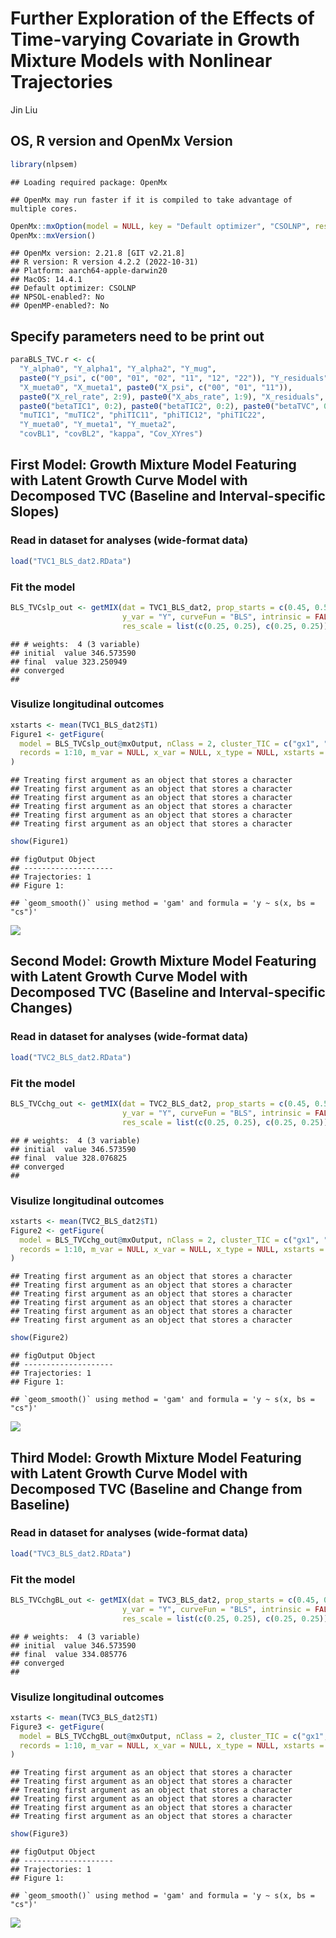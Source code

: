 Further Exploration of the Effects of Time-varying Covariate in Growth
Mixture Models with Nonlinear Trajectories
================
Jin Liu

## OS, R version and OpenMx Version

``` r
library(nlpsem)
```

    ## Loading required package: OpenMx

    ## OpenMx may run faster if it is compiled to take advantage of multiple cores.

``` r
OpenMx::mxOption(model = NULL, key = "Default optimizer", "CSOLNP", reset = FALSE)
OpenMx::mxVersion()
```

    ## OpenMx version: 2.21.8 [GIT v2.21.8]
    ## R version: R version 4.2.2 (2022-10-31)
    ## Platform: aarch64-apple-darwin20 
    ## MacOS: 14.4.1
    ## Default optimizer: CSOLNP
    ## NPSOL-enabled?: No
    ## OpenMP-enabled?: No

## Specify parameters need to be print out

``` r
paraBLS_TVC.r <- c(
  "Y_alpha0", "Y_alpha1", "Y_alpha2", "Y_mug",
  paste0("Y_psi", c("00", "01", "02", "11", "12", "22")), "Y_residuals",
  "X_mueta0", "X_mueta1", paste0("X_psi", c("00", "01", "11")), 
  paste0("X_rel_rate", 2:9), paste0("X_abs_rate", 1:9), "X_residuals",
  paste0("betaTIC1", 0:2), paste0("betaTIC2", 0:2), paste0("betaTVC", 0:2),
  "muTIC1", "muTIC2", "phiTIC11", "phiTIC12", "phiTIC22",
  "Y_mueta0", "Y_mueta1", "Y_mueta2", 
  "covBL1", "covBL2", "kappa", "Cov_XYres")
```

## First Model: Growth Mixture Model Featuring with Latent Growth Curve Model with Decomposed TVC (Baseline and Interval-specific Slopes)

### Read in dataset for analyses (wide-format data)

``` r
load("TVC1_BLS_dat2.RData")
```

### Fit the model

``` r
BLS_TVCslp_out <- getMIX(dat = TVC1_BLS_dat2, prop_starts = c(0.45, 0.55), sub_Model = "TVC", cluster_TIC = c("gx1", "gx2"), t_var = "T", records = 1:10, 
                         y_var = "Y", curveFun = "BLS", intrinsic = FALSE, y_model = "LGCM", TVC = "TVC", decompose = 1, growth_TIC = c("ex1", "ex2"), 
                         res_scale = list(c(0.25, 0.25), c(0.25, 0.25)), res_cor = list(0.3, 0.3), tries = 10, paramOut = TRUE, names = "paraBLS_TVC.r")
```

    ## # weights:  4 (3 variable)
    ## initial  value 346.573590 
    ## final  value 323.250949 
    ## converged
    ## 

### Visulize longitudinal outcomes

``` r
xstarts <- mean(TVC1_BLS_dat2$T1)
Figure1 <- getFigure(
  model = BLS_TVCslp_out@mxOutput, nClass = 2, cluster_TIC = c("gx1", "gx2"), sub_Model = "TVC", y_var = "Y", curveFun = "BLS", y_model = "LGCM", t_var = "T", 
  records = 1:10, m_var = NULL, x_var = NULL, x_type = NULL, xstarts = xstarts, xlab = "Time", outcome = "Outcome"
)
```

    ## Treating first argument as an object that stores a character
    ## Treating first argument as an object that stores a character
    ## Treating first argument as an object that stores a character
    ## Treating first argument as an object that stores a character
    ## Treating first argument as an object that stores a character
    ## Treating first argument as an object that stores a character

``` r
show(Figure1)
```

    ## figOutput Object
    ## --------------------
    ## Trajectories: 1 
    ## Figure 1:

    ## `geom_smooth()` using method = 'gam' and formula = 'y ~ s(x, bs = "cs")'

![](OpenMx_demo10_files/figure-gfm/unnamed-chunk-5-1.png)<!-- -->

## Second Model: Growth Mixture Model Featuring with Latent Growth Curve Model with Decomposed TVC (Baseline and Interval-specific Changes)

### Read in dataset for analyses (wide-format data)

``` r
load("TVC2_BLS_dat2.RData")
```

### Fit the model

``` r
BLS_TVCchg_out <- getMIX(dat = TVC2_BLS_dat2, prop_starts = c(0.45, 0.55), sub_Model = "TVC", cluster_TIC = c("gx1", "gx2"), t_var = "T", records = 1:10, 
                         y_var = "Y", curveFun = "BLS", intrinsic = FALSE, y_model = "LGCM", TVC = "TVC", decompose = 2, growth_TIC = c("ex1", "ex2"), 
                         res_scale = list(c(0.25, 0.25), c(0.25, 0.25)), res_cor = list(0.3, 0.3), tries = 10, paramOut = TRUE, names = "paraBLS_TVC.r")
```

    ## # weights:  4 (3 variable)
    ## initial  value 346.573590 
    ## final  value 328.076825 
    ## converged
    ## 

### Visulize longitudinal outcomes

``` r
xstarts <- mean(TVC2_BLS_dat2$T1)
Figure2 <- getFigure(
  model = BLS_TVCchg_out@mxOutput, nClass = 2, cluster_TIC = c("gx1", "gx2"), sub_Model = "TVC", y_var = "Y", curveFun = "BLS", y_model = "LGCM", t_var = "T", 
  records = 1:10, m_var = NULL, x_var = NULL, x_type = NULL, xstarts = xstarts, xlab = "Time", outcome = "Outcome"
)
```

    ## Treating first argument as an object that stores a character
    ## Treating first argument as an object that stores a character
    ## Treating first argument as an object that stores a character
    ## Treating first argument as an object that stores a character
    ## Treating first argument as an object that stores a character
    ## Treating first argument as an object that stores a character

``` r
show(Figure2)
```

    ## figOutput Object
    ## --------------------
    ## Trajectories: 1 
    ## Figure 1:

    ## `geom_smooth()` using method = 'gam' and formula = 'y ~ s(x, bs = "cs")'

![](OpenMx_demo10_files/figure-gfm/unnamed-chunk-8-1.png)<!-- -->

## Third Model: Growth Mixture Model Featuring with Latent Growth Curve Model with Decomposed TVC (Baseline and Change from Baseline)

### Read in dataset for analyses (wide-format data)

``` r
load("TVC3_BLS_dat2.RData")
```

### Fit the model

``` r
BLS_TVCchgBL_out <- getMIX(dat = TVC3_BLS_dat2, prop_starts = c(0.45, 0.55), sub_Model = "TVC", cluster_TIC = c("gx1", "gx2"), t_var = "T", records = 1:10, 
                         y_var = "Y", curveFun = "BLS", intrinsic = FALSE, y_model = "LGCM", TVC = "TVC", decompose = 3, growth_TIC = c("ex1", "ex2"), 
                         res_scale = list(c(0.25, 0.25), c(0.25, 0.25)), res_cor = list(0.3, 0.3), tries = 10, paramOut = TRUE, names = "paraBLS_TVC.r")
```

    ## # weights:  4 (3 variable)
    ## initial  value 346.573590 
    ## final  value 334.085776 
    ## converged
    ## 

### Visulize longitudinal outcomes

``` r
xstarts <- mean(TVC3_BLS_dat2$T1)
Figure3 <- getFigure(
  model = BLS_TVCchgBL_out@mxOutput, nClass = 2, cluster_TIC = c("gx1", "gx2"), sub_Model = "TVC", y_var = "Y", curveFun = "BLS", y_model = "LGCM", t_var = "T", 
  records = 1:10, m_var = NULL, x_var = NULL, x_type = NULL, xstarts = xstarts, xlab = "Time", outcome = "Outcome"
)
```

    ## Treating first argument as an object that stores a character
    ## Treating first argument as an object that stores a character
    ## Treating first argument as an object that stores a character
    ## Treating first argument as an object that stores a character
    ## Treating first argument as an object that stores a character
    ## Treating first argument as an object that stores a character

``` r
show(Figure3)
```

    ## figOutput Object
    ## --------------------
    ## Trajectories: 1 
    ## Figure 1:

    ## `geom_smooth()` using method = 'gam' and formula = 'y ~ s(x, bs = "cs")'

![](OpenMx_demo10_files/figure-gfm/unnamed-chunk-11-1.png)<!-- -->
